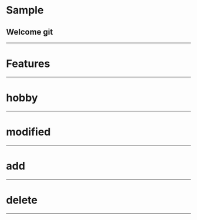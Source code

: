 Sample
===

## Welcome git


---

# Features


---

# hobby

---

# modified

---

# add 

---

# delete

---